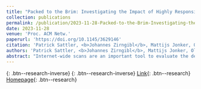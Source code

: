 ```yaml
---
title: "Packed to the Brim: Investigating the Impact of Highly Responsive Prefixes on Internet-Wide Measurement Campaigns"
collection: publications
permalink: /publication/2023-11-28-Packed-to-the-Brim-Investigating-the-Impact-of-Highly-Responsive-Prefixes-on-Internet-Wide-Measurement-Campaigns
date: 2023-11-28
venue: 'Proc. ACM Netw.'
paperurl: 'https://doi.org/10.1145/3629146'
citation: 'Patrick Sattler, <b>Johannes Zirngibl</b>, Mattijs Jonker, Oliver Gasser, Georg Carle, Ralph Holz, &quot;Packed to the Brim: Investigating the Impact of Highly Responsive Prefixes on Internet-Wide Measurement Campaigns.&quot; Proc. ACM Netw., 2023.'
authors: 'Patrick Sattler, <b>Johannes Zirngibl</b>, Mattijs Jonker, Oliver Gasser, Georg Carle, Ralph Holz'
abstract: "Internet-wide scans are an important tool to evaluate the deployment of services. To enable large-scale application layer scans, a fast, stateless port scan (e.g., using ZMap) is often performed ahead of time to collect responsive targets. It is a common expectation that port scans on the entire IPv4 address space provide a relatively unbiased view as they cover the complete address space. Previous work, however, has found prefixes where all addresses share particular properties. In IPv6, aliased prefixes and fully responsive prefixes, i.e., prefixes where all addresses are responsive, are a well-known phenomenon. However, there is no such in-depth analysis for prefixes with these responsiveness patterns in IPv4. This paper delves into the underlying factors of this phenomenon in the context of IPv4 and evaluates port scans on a total of 161 ports (142 TCP & 19 UDP ports) from three different vantage points. To account for packet loss and other scanning artifacts, we propose the notion of a new category of prefixes, which we call highly responsive prefixes (HRPs). Our findings show that the share of HRPs can make up 70% of responsive addresses on selected ports. Regarding specific ports, we observe that CDNs contribute to the largest fraction of HRPs on TCP/80 and TCP/443, while TCP proxies emerge as the primary cause of HRPs on other ports. Our analysis also reveals that application layer handshakes to targets outside HRPs are, depending on the chosen service, up to three times more likely to be successful compared to handshakes with targets located in HRPs. To improve future scanning campaigns conducted by the research community, we make our study's data publicly available and provide a tool for detecting HRPs. Furthermore, we propose an approach for a more efficient, ethical, and sustainable application layer target selection. We demonstrate that our approach has the potential to reduce the number of TLS handshakes by up to 75% during an Internet-wide scan while successfully obtaining 99% of all unique certificates."
---
```

[<i class="ai ai-google-scholar"></i>](https://scholar.google.com/scholar?q=Packed+to+the+Brim:+Investigating+the+Impact+of+Highly+Responsive+Prefixes+on+Internet+Wide+Measurement+Campaigns){: .btn--research-inverse} [<i class="fas fa-file-pdf"></i>](/files/sattler2023hrps.pdf){: .btn--research-inverse} [Link](https://doi.org/10.1145/3629146){: .btn--research} [Homepage](https://hrp-stats.github.io/){: .btn--research}
